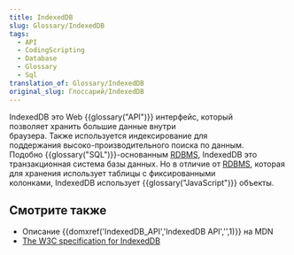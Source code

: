```yaml
---
title: IndexedDB
slug: Glossary/IndexedDB
tags:
  - API
  - CodingScripting
  - Database
  - Glossary
  - Sql
translation_of: Glossary/IndexedDB
original_slug: Глоссарий/IndexedDB
---
```

IndexedDB это Web {{glossary("API")}} интерфейс, который позволяет хранить большие данные внутри браузера. Также используется индексирование для поддержания высоко-производительного поиска по данным. Подобно {{glossary("SQL")}}-основанным [RDBMS](https://ru.wikipedia.org/?oldid=105906743), IndexedDB это транзакционная система базы данных. Но в отличие от [RDBMS](https://ru.wikipedia.org/?oldid=105906743), которая для хранения использует таблицы с фиксированными колонками, IndexedDB использует {{glossary("JavaScript")}} объекты.

## Смотрите также

- Описание {{domxref('IndexedDB_API','IndexedDB API','',1)}} на MDN
- [The W3C specification for IndexedDB](http://w3c.github.io/IndexedDB/)
